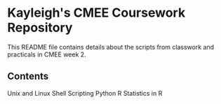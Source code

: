 # Kayleigh's CMEE Coursework Repository

This README file contains details about the scripts from classwork and practicals in CMEE week 2.


## Contents
Unix and Linux
Shell Scripting
Python
R
Statistics in R


